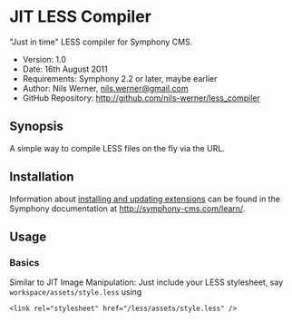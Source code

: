 # JIT LESS Compiler #

"Just in time" LESS compiler for Symphony CMS.

- Version: 1.0
- Date: 16th August 2011
- Requirements: Symphony 2.2 or later, maybe earlier
- Author: Nils Werner, nils.werner@gmail.com
- GitHub Repository: <http://github.com/nils-werner/less_compiler>

## Synopsis

A simple way to compile LESS files on the fly via the URL.

## Installation

Information about [installing and updating extensions](http://symphony-cms.com/learn/tasks/view/install-an-extension/) can be found in the Symphony documentation at <http://symphony-cms.com/learn/>.

## Usage

### Basics

Similar to JIT Image Manipulation: Just include your LESS stylesheet, say `workspace/assets/style.less` using

	<link rel="stylesheet" href="/less/assets/style.less" />
